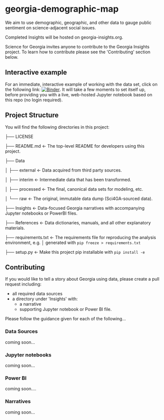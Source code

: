 # georgia-demographic-map

We aim to use demographic, geographic, and other data to gauge public sentiment on science-adjacent social issues.

Completed Insights will be hosted on georgia-insights.org.

Science for Georgia invites anyone to contribute to the Georgia Insights project. To learn how to contribute please see the 'Contributing' section below.

## Interactive example

For an immediate, interactive example of working with the data set, click on the following link: [![Binder](https://mybinder.org/badge_logo.svg)](https://mybinder.org/v2/gh/sci4ga/georgia-demographic-map/main?filepath=GettingStarted/Demo1.ipynb). It will take a few moments to set itself up, before providing you with a live, web-hosted Jupyter notebook based on this repo (no login required).

## Project Structure

You will find the following directories in this project:

├── LICENSE

├── README<nolink>.md          <- The top-level README for developers using this project.

├── Data

│   ├── external       <- Data acquired from third party sources.

│   ├── interim        <- Intermediate data that has been transformed.

│   ├── processed      <- The final, canonical data sets for modeling, etc.

│   └── raw            <- The original, immutable data dump (Sci4GA-sourced data).

├── Insights         <- Data-focused Georgia narratives with accompanying Jupyter notebooks or PowerBI files.

├── References         <- Data dictionaries, manuals, and all other explanatory materials.

├── requirements.txt   <- The requirements file for reproducing the analysis environment, e.g.
│                         generated with `pip freeze > requirements.txt`

├── setup<nolink>.py           <- Make this project pip installable with `pip install -e`

## Contributing

If you would like to tell a story about Georgia using data, please create a pull request including:
* all required data sources
* a directory under 'Insights' with:
  * a narrative 
  * supporting Jupyter notebook or Power BI file.

Please follow the guidance given for each of the following...

### Data Sources
coming soon...

### Jupyter notebooks
coming soon...

### Power BI
coming soon....

### Narratives

coming soon...
